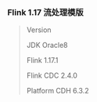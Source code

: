 ### Flink 1.17 流处理模版

>   Version
>
>   JDK Oracle8
>
>   Flink 1.17.1
> 
>   Flink CDC 2.4.0
> 
>   Platform CDH 6.3.2

